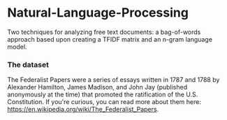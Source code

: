 # Natural-Language-Processing
Two techniques for analyzing free text documents: a bag-of-words approach based upon creating a TFIDF matrix and an n-gram language model.

### The dataset
The Federalist Papers were a series of essays written in 1787 and 1788 by Alexander Hamilton, James Madison, and John Jay (published anonymously at the time) that promoted the ratification of the U.S. Constitution. If you're curious, you can read more about them here: https://en.wikipedia.org/wiki/The_Federalist_Papers.

